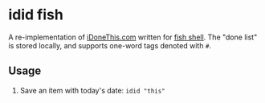 # idid fish

A re-implementation of [iDoneThis.com](http://idonethis.com) written for [fish shell](http://fishshell.com).
The "done list" is stored locally, and supports one-word tags denoted with `#`.

## Usage

1. Save an item with today's date: `idid "this"`
